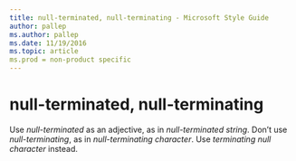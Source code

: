 ```yaml
---
title: null-terminated, null-terminating - Microsoft Style Guide
author: pallep
ms.author: pallep
ms.date: 11/19/2016
ms.topic: article
ms.prod = non-product specific
---
```


# null-terminated, null-terminating

Use *null-terminated* as an adjective, as in *null-terminated string*. Don’t use *null-terminating*, as in *null-terminating character*. Use *terminating null character* instead.
